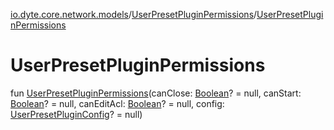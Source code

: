 [io.dyte.core.network.models](../index.md)/[UserPresetPluginPermissions](index.md)/[UserPresetPluginPermissions](-user-preset-plugin-permissions.md)

# UserPresetPluginPermissions


fun [UserPresetPluginPermissions](-user-preset-plugin-permissions.md)(canClose: [Boolean](https://kotlinlang.org/api/latest/jvm/stdlib/kotlin/-boolean/index.html)? = null, canStart: [Boolean](https://kotlinlang.org/api/latest/jvm/stdlib/kotlin/-boolean/index.html)? = null, canEditAcl: [Boolean](https://kotlinlang.org/api/latest/jvm/stdlib/kotlin/-boolean/index.html)? = null, config: [UserPresetPluginConfig](../-user-preset-plugin-config/index.md)? = null)
